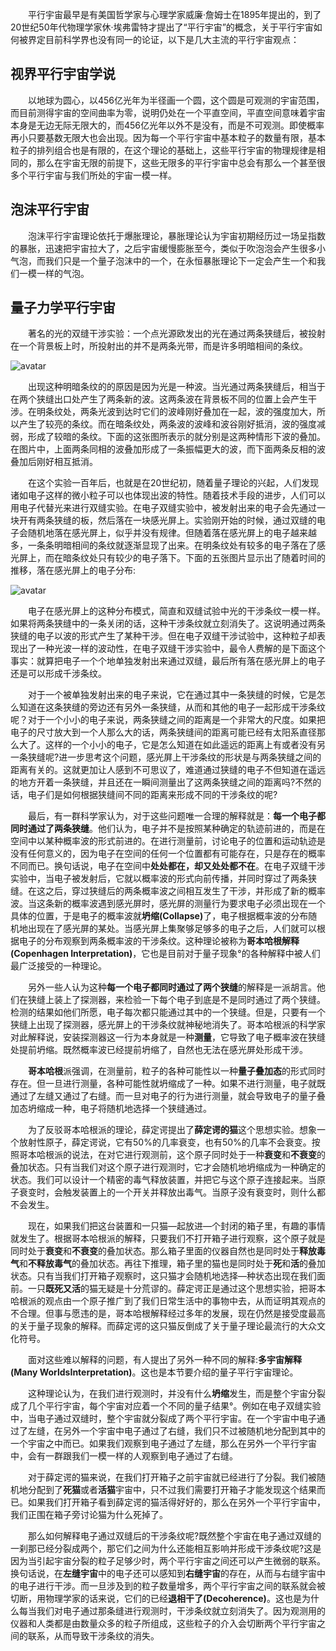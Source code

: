 <!-- ---
layout: post
title: " 平行宇宙理论"
date: 2022-03-06 
description: "分享~"
tag: 平行宇宙
---    -->

&ensp;&ensp;&ensp;&ensp;平行宇宙最早是有美国哲学家与心理学家威廉·詹姆士在1895年提出的，到了20世纪50年代物理学家休·埃弗雷特才提出了“平行宇宙”的概念，关于平行宇宙如何被界定目前科学界也没有同一的论证，以下是几大主流的平行宇宙观点：


## 视界平行宇宙学说

&ensp;&ensp;&ensp;&ensp;以地球为圆心，以456亿光年为半径画一个圆，这个圆是可观测的宇宙范围，而目前测得宇宙的空间曲率为零，说明仍处在一个平直空间，平直空间意味着宇宙本身是无边无际无限大的，而456亿光年以外不是没有，而是不可观测。即使概率再小只要基数无限大也会出现。因为每一个平行宇宙中基本粒子的数量有限，基本粒子的排列组合也是有限的，在这个理论的基础上，这些平行宇宙的物理规律是相同的，那么在宇宙无限的前提下，这些无限多的平行宇宙中总会有那么一个甚至很多个平行宇宙与我们所处的宇宙一模一样。
 
## 泡沫平行宇宙

  &ensp;&ensp;&ensp;&ensp;泡沫平行宇宙理论依托于爆胀理论，暴胀理论认为宇宙初期经历过一场呈指数的暴胀，迅速把宇宙拉大了，之后宇宙缓慢膨胀至今，类似于吹泡泡会产生很多小气泡，而我们只是一个量子泡沫中的一个，在永恒暴胀理论下一定会产生一个和我们一模一样的气泡。

## 量子力学平行宇宙

&ensp;&ensp;&ensp;&ensp;著名的光的双缝干涉实验：一个点光源欧发出的光在通过两条狭缝后，被投射在一个背景板上时，所投射出的并不是两条光带，而是许多明暗相间的条纹。

   ![avatar](https://baijiahao.baidu.com/s?id=1632750745239301708)

&ensp;&ensp;&ensp;&ensp;出现这种明暗条纹的的原因是因为光是一种波。当光通过两条狭缝后，相当于在两个狭缝出口处产生了两条新的波。这两条波在背景板不同的位置上会产生干涉。在明条纹处，两条光波到达时它们的波峰刚好叠加在一起，波的强度加大，所以产生了较亮的条纹。而在暗条纹处，两条波的波峰和波谷刚好抵消，波的强度减弱，形成了较暗的条纹。下面的这张图所表示的就分别是这两种情形下波的叠加。在图片中，上面两条同相的波叠加形成了一条振幅更大的波，而下面两条反相的波叠加后刚好相互抵消。

&ensp;&ensp;&ensp;&ensp;在这个实验一百年后，也就是在20世纪初，随着量子理论的兴起，人们发现诸如电子这样的微小粒子可以也体现出波的特性。随着技术手段的进步，人们可以用电子代替光来进行双缝实验。在电子双缝实验中，被发射出来的电子会先通过一块开有两条狭缝的板，然后落在一块感光屏上。实验刚开始的时候，通过双缝的电子会随机地落在感光屏上，似乎并没有规律。但随着落在感光屏上的电子越来越多，一条条明暗相间的条纹就逐渐显现了出来。在明条纹处有较多的电子落在了感光屏上，而在暗条纹处只有较少的电子落下。下面的五张图片显示出了随着时间的推移，落在感光屏上的电子分布:

![avatar](https://baijiahao.baidu.com/s?id=1632750745239301708)

&ensp;&ensp;&ensp;&ensp;电子在感光屏上的这种分布模式，简直和双缝试验中光的干涉条纹一模一样。如果将两条狭缝中的一条关闭的话，这种干涉条纹就立刻消失了。这说明通过两条狭缝的电子以波的形式产生了某种干涉。但在电子双缝干涉试验中，这种粒子却表现出了一种光波一样的波动性，在电子双缝干涉实验中，最令人费解的是下面这个事实：就算把电子一个个地单独发射出来通过双缝，最后所有落在感光屏上的电子还是可以形成千涉条纹。

&ensp;&ensp;&ensp;&ensp;对于一个被单独发射出来的电子来说，它在通过其中一条狭缝的时候，它是怎么知道在这条狭缝的旁边还有另外一条狭缝，从而和其他的电子一起形成干涉条纹呢？对于一个小小的电子来说，两条狭缝之间的距离是一个非常大的尺度。如果把电子的尺寸放大到一个人那么大的话，两条狭缝间的距离可能已经有太阳系直径那么大了。这样的一个小小的电子，它是怎么知道在如此遥远的距离上有或者没有另一条狭缝呢?进一步思考这个问题，感光屏上干涉条纹的形状是与两条狭缝之间的距离有关的。这就更加让人感到不可思议了，难道通过狭缝的电子不但知道在遥远的地方开着一条狭缝，并且还在一瞬间测量出了这两条狭缝之间的距离吗?不然的话，电子们是如何根据狭缝间不同的距离来形成不同的干涉条纹的呢?

&ensp;&ensp;&ensp;&ensp;最后，有一群科学家认为，对于这些问题唯一合理的解释就是：<b>每一个电子都同时通过了两条狭缝</b>。他们认为，电子并不是按照某种确定的轨迹前进的，而是在空间中以某种概率波的形式前进的。在进行测量前，讨论电子的位置和运动轨迹是没有任何意义的，因为电子在空间的任何一个位置都有可能存在，只是存在的概率不同而已。换句话说，电子在空间中<b>处处都在，却又处处都不在</b>。在电子双缝干涉实验中，当电子被发射后，它就以概率波的形式向前传播，并同时穿过了两条狭缝。在这之后，穿过狭缝后的两条概率波之间相互发生了干涉，并形成了新的概率波。当这条新的概率波遇到感光屏时，感光屏的测量行为要求电子必须出现在一个具体的位置，于是电子的概率波就<b>坍缩(Collapse)</b>了，电子根据概率波的分布随机地出现在了感光屏的某处。当感光屏上集聚够足够多的电子之后，人们就可以根据电子的分布观察到两条概率波的干涉条纹。这种理论被称为<b>哥本哈根解释(Copenhagen Interpretation)</b>，它也是目前对于量子现象°的各种解释中被人们最广泛接受的一种理论。

&ensp;&ensp;&ensp;&ensp;另外一些人认为这种<b>每一个电子都同时通过了两个狭缝</b>的解释是一派胡言。他们在狭缝上装上了探测器，来检验一下每个电子到底是不是同时通过了两个狭缝。检测的结果如他们所愿，电子每次都只能通过其中的一个狭缝。但是，只要有一个狭缝上出现了探测器，感光屏上的干涉条纹就神秘地消失了。哥本哈根派的科学家对此解释说，安装探测器这一行为本身就是一种<b>测量</b>，它导致了电子概率波在狭缝处提前坍缩。既然概率波已经提前坍缩了，自然也无法在感光屏处形成干涉。

&ensp;&ensp;&ensp;&ensp;<b>哥本哈根</b>派强调，在测量前，粒子的各种可能性以一种<b>量子叠加态</b>的形式同时存在。但一旦进行测量，各种可能性就坍缩成了一种。如果不进行测量，电子就既通过了左缝又通过了右缝。而一旦对电子的行为进行测量，就会导致电子的量子叠加态坍缩成一种，电子将随机地选择一个狭缝通过。

&ensp;&ensp;&ensp;&ensp;为了反驳哥本哈根派的理论，薛定谔提出了<b>薛定谔的猫</b>这个思想实验。想象一个放射性原子，薛定谔说，它有50%的几率衰变，也有50%的几率不会衰变。按照哥本哈根派的说法，在对它进行观测前，这个原子同时处于一种<b>衰变</b>和<b>不衰变</b>的叠加状态。只有当我们对这个原子进行观测时，它才会随机地坍缩成为一种确定的状态。我们可以设计一个精密的毒气释放装置，并把它与这个原子连接起来。当原子衰变时，会触发装置上的一个开关并释放出毒气。当原子没有衰变时，则什么都不会发生。

&ensp;&ensp;&ensp;&ensp;现在，如果我们把这台装置和一只猫—起放进—个封闭的箱子里，有趣的事情就发生了。根据哥本哈根派的解释，只要我们不打开箱子进行观察，这个原子就是同时处于<b>衰变</b>和<b>不衰变</b>的叠加状态。那么箱子里面的仪器自然也是同时处于<b>释放毒气</b>和<b>不释放毒气</b>的叠加状态。再往下推理，箱子里的猫也是同时处于<b>死</b>和<b>活</b>的叠加状态。只有当我们打开箱子观察时，这只猫才会随机地选择—种状态出现在我们面前。一只<b>既死又活</b>的猫无疑是十分荒谬的。薛定谔正是通过这个思想实验，把哥本哈根派的观点由一个原子推广到了我们日常生活中的事物中去，从而证明其观点的不合理。但事与愿违的是，哥本哈根解释经过多年的发展，现在仍然是接受度最高的关于量子现象的解释。而薛定谔的这只猫反倒成了关于量子理论最流行的大众文化符号。

&ensp;&ensp;&ensp;&ensp;面对这些难以解释的问题，有人提出了另外一种不同的解释:<b>多宇宙解释(Many WorldsInterpretation)</b>。这也是本节要介绍的量子平行宇宙理论。

&ensp;&ensp;&ensp;&ensp;这种理论认为，在我们进行观测时，并没有什么<b>坍缩</b>发生，而是整个宇宙分裂成了几个平行宇宙，每个宇宙对应着一个不同的量子结果°。例如在电子双缝实验中，当电子通过双缝时，整个宇宙就分裂成了两个平行宇宙。在一个宇宙中电子通过了左缝，在另外一个宇宙中电子通过了右缝，我们只不过被随机地分配到其中的一个宇宙之中而已。如果我们观察到电子通过了左缝，那么在另外一个平行宇宙中，会有一群跟我们一模一样的人观察到电子通过了右缝。

&ensp;&ensp;&ensp;&ensp;对于薛定谔的猫来说，在我们打开箱子之前宇宙就已经进行了分裂。我们被随机地分配到了<b>死猫</b>或者<b>活猫</b>宇宙中，只不过我们需要打开箱子才能发现这个结果而已。如果我们打开箱子看到薛定谔的猫活得好好的，那么在另外一个平行宇宙中，我们正围在箱子旁讨论猫为什么死掉了。

&ensp;&ensp;&ensp;&ensp;那么如何解释电子通过双缝后的干涉条纹呢?既然整个宇宙在电子通过双缝的一刹那已经分裂成两个，那它们之间为什么还能相互影响并形成干涉条纹呢?这是因为当引起宇宙分裂的粒子足够少时，两个平行宇宙之间还可以产生微弱的联系。换句话说，在<b>左缝宇宙</b>中的电子还可以感知到<b>右缝宇宙</b>的存在，从而与右缝宇宙中的电子进行干涉。而一旦涉及到的粒子数量增多，两个平行宇宙之间的联系就会被切断，用物理学家的话来说，它们的已经<b>退相干了(Decoherence)</b>。这也是为什么每当我们对电子通过那条缝进行观测时，干涉条纹就立刻消失了。因为观测用的仪器和人类都是由数量众多的粒子所组成，这些粒子的介入会切断两个平行宇宙之间的联系，从而导致干涉条纹的消失。
